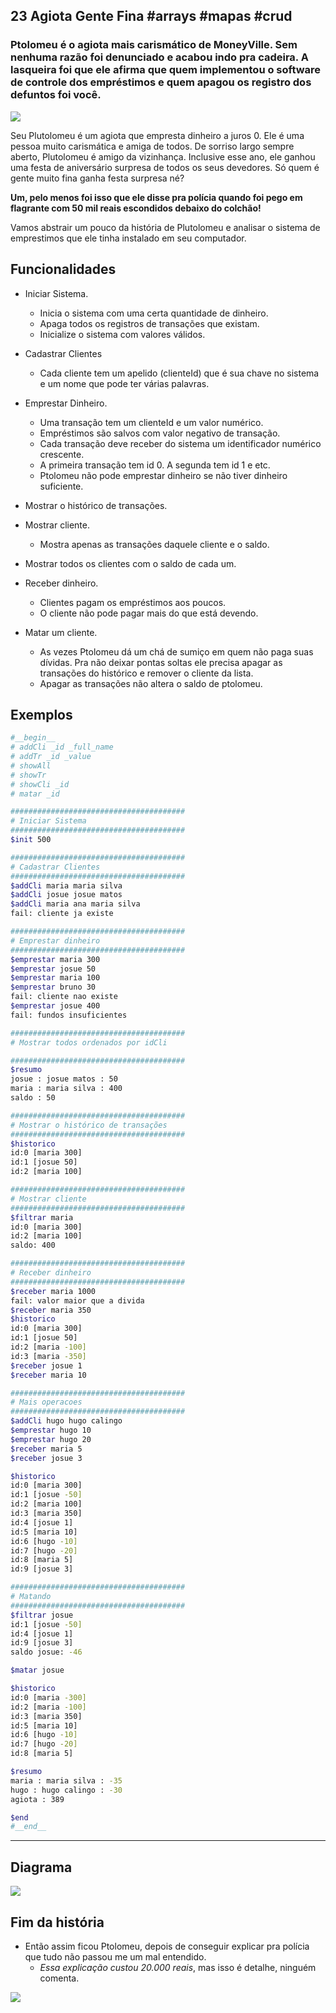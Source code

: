 ## 23 Agiota Gente Fina #arrays #mapas #crud
### Ptolomeu é o agiota mais carismático de MoneyVille. Sem nenhuma razão foi denunciado e acabou indo pra cadeira. A lasqueira foi que ele afirma que quem implementou o software de controle dos empréstimos e quem apagou os registro dos defuntos foi você.
![](figura.jpg)

Seu Plutolomeu é um agiota que empresta dinheiro a juros 0. Ele é uma pessoa muito carismática e amiga de todos. De sorriso largo sempre aberto, Plutolomeu é amigo da vizinhança. Inclusive esse ano, ele ganhou uma festa de aniversário surpresa de todos os seus devedores. Só quem é gente muito fina ganha festa surpresa né?

**Um, pelo menos foi isso que ele disse pra polícia quando foi pego em flagrante com 50 mil reais escondidos debaixo do colchão!**

Vamos abstrair um pouco da história de Plutolomeu e analisar o sistema de emprestimos que ele tinha instalado em seu computador.

## Funcionalidades

- Iniciar Sistema.
    - Inicia o sistema com uma certa quantidade de dinheiro.
    - Apaga todos os registros de transações que existam.
    - Inicialize o sistema com valores válidos.

- Cadastrar Clientes
    - Cada cliente tem um apelido (clienteId) que é sua chave no sistema e um nome que pode ter várias palavras.

- Emprestar Dinheiro.
    - Uma transação tem um clienteId e um valor numérico.
    - Empréstimos são salvos com valor negativo de transação.
    - Cada transação deve receber do sistema um identificador numérico crescente.
    - A primeira transação tem id 0. A segunda tem id 1 e etc.
    - Ptolomeu não pode emprestar dinheiro se não tiver dinheiro suficiente.
- Mostrar o histórico de transações.
- Mostrar cliente. 
    - Mostra apenas as transações daquele cliente e o saldo.
- Mostrar todos os clientes com o saldo de cada um.

- Receber dinheiro.
    - Clientes pagam os empréstimos aos poucos.
    - O cliente não pode pagar mais do que está devendo.

- Matar um cliente.    
    - As vezes Ptolomeu dá um chá de sumiço em quem não paga suas dívidas. Pra não deixar pontas soltas ele precisa apagar as transações do histórico e remover o cliente da lista. 
    - Apagar as transações não altera o saldo de ptolomeu.


## Exemplos

```bash
#__begin__
# addCli _id _full_name
# addTr _id _value
# showAll
# showTr
# showCli _id
# matar _id

#######################################
# Iniciar Sistema
#######################################
$init 500

#######################################
# Cadastrar Clientes
#######################################
$addCli maria maria silva
$addCli josue josue matos
$addCli maria ana maria silva
fail: cliente ja existe

#######################################
# Emprestar dinheiro
#######################################
$emprestar maria 300
$emprestar josue 50
$emprestar maria 100
$emprestar bruno 30
fail: cliente nao existe
$emprestar josue 400
fail: fundos insuficientes

#######################################
# Mostrar todos ordenados por idCli

#######################################
$resumo
josue : josue matos : 50
maria : maria silva : 400
saldo : 50

#######################################
# Mostrar o histórico de transações
#######################################
$historico
id:0 [maria 300]
id:1 [josue 50]
id:2 [maria 100]

#######################################
# Mostrar cliente
#######################################
$filtrar maria
id:0 [maria 300]
id:2 [maria 100]
saldo: 400

#######################################
# Receber dinheiro
#######################################
$receber maria 1000
fail: valor maior que a divida
$receber maria 350
$historico
id:0 [maria 300]
id:1 [josue 50]
id:2 [maria -100]
id:3 [maria -350]
$receber josue 1
$receber maria 10

#######################################
# Mais operacoes
#######################################
$addCli hugo hugo calingo
$emprestar hugo 10
$emprestar hugo 20
$receber maria 5
$receber josue 3

$historico
id:0 [maria 300]
id:1 [josue -50]
id:2 [maria 100]
id:3 [maria 350]
id:4 [josue 1]
id:5 [maria 10]
id:6 [hugo -10]
id:7 [hugo -20]
id:8 [maria 5]
id:9 [josue 3]

#######################################
# Matando
#######################################
$filtrar josue
id:1 [josue -50]
id:4 [josue 1]
id:9 [josue 3]
saldo josue: -46

$matar josue

$historico
id:0 [maria -300]
id:2 [maria -100]
id:3 [maria 350]
id:5 [maria 10]
id:6 [hugo -10]
id:7 [hugo -20]
id:8 [maria 5]

$resumo
maria : maria silva : -35
hugo : hugo calingo : -30
agiota : 389

$end
#__end__
```

---
## Diagrama
![](diagrama.png)

## Fim da história

- Então assim ficou Ptolomeu, depois de conseguir explicar pra polícia que tudo não passou me um mal entendido. 
    - *Essa explicação custou 20.000 reais*, mas isso é detalhe, ninguém comenta.

![](ptolomeu.jpg)
